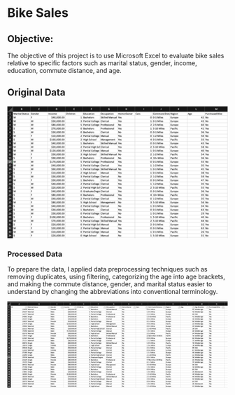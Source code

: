 # Bike Sales

## Objective:
The objective of this project is to use Microsoft Excel to evaluate bike sales relative to specific factors such as marital status, gender, income, education, commute distance, and age. 

## Original Data

![Data Screenshot](images/image1.png)

### Processed Data
To prepare the data, I applied data preprocessing techniques such as removing duplicates, using filtering, categorizing the age into age brackets, and making the commute distance, gender, and marital status easier to understand by changing the abbreviations into conventional terminology. 
 
![Data Screenshot](images/image2.png)
